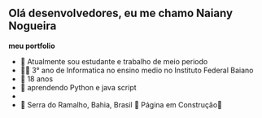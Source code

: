 ## Olá desenvolvedores, eu me chamo Naiany Nogueira

**meu portfolio**


- 🔭 Atualmente sou estudante e trabalho de meio periodo 
- 👨‍💻 3° ano de Informatica no ensino medio no Instituto Federal Baiano
- 👯 18 anos
- 💬 aprendendo Python e java script
- 
- 🚩 Serra do Ramalho, Bahia, Brasil
               🚧 Página em Construção🚧
  

